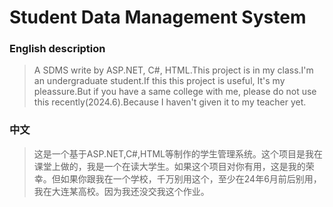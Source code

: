 # Student Data Management System
### English description
> A SDMS write by ASP.NET, C#, HTML.This project is in my class.I'm an undergraduate student.If this this project is useful, It's my pleassure.But if you have a same college with me, please do not use this recently(2024.6).Because I haven't given it to my teacher yet.
### 中文
> 这是一个基于ASP.NET,C#,HTML等制作的学生管理系统。这个项目是我在课堂上做的，我是一个在读大学生。如果这个项目对你有用，这是我的荣幸。但如果你跟我在一个学校，千万别用这个，至少在24年6月前后别用，我在大连某高校。因为我还没交我这个作业。

